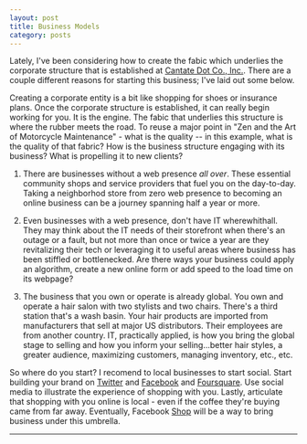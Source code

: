 ```yaml
---
layout: post
title: Business Models 
category: posts
---
```


Lately, I've been considering how to create the fabic which underlies the corporate structure that is established at [Cantate Dot Co., Inc.](http://cantate.co). There are a couple different reasons for starting this business; I've laid out some below.

Creating a corporate entity is a bit like shopping for shoes or insurance plans. Once the corporate structure is established, it can really begin working for you. It is the engine. The fabic that underlies this structure is where the rubber meets the road. To reuse a major point in "Zen and the Art of Motorcycle Maintenance" - what is the quality -- in this example, what is the quality of that fabric? How is the business structure engaging with its business? What is propelling it to new clients?

1.	There are businesses without a web presence *all over*.
These essential community shops and service providers that fuel you on the day-to-day. Taking a neighborhod store from zero web presence to becoming an online business can be a journey spanning half a year or more.

1.	Even businesses with a web presence, don't have IT wherewhithall.
They may think about the IT needs of their storefront when there's an outage or a fault, but not more than once or twice a year are they revitalizing their tech or leveraging it to useful areas where business has been stiffled or bottlenecked. Are there ways your business could apply an algorithm, create a new online form or add speed to the load time on its webpage? 

1.	The business that you own or operate is already global. 
You own and operate a hair salon with two stylists and two chairs. There's a third station that's a wash basin. Your hair products are imported from manufacturers that sell at major US distributors. Their employees are from another country. IT, practically applied, is how you bring the global stage to selling and how you inform your selling...better hair styles, a greater audience, maximizing customers, managing inventory, etc., etc.

So where do you start? I recomend to local businesses to start social. Start building your brand on [Twitter](https://twitter.com) and [Facebook](https://facebook.com) and [Foursquare][Foursquare]. Use social media to illustrate the experience of shopping with you. Lastly, articulate that shopping with you online is local - even if the coffee they're buying came from far away. Eventually, Facebook [Shop][Shop] will be a way to bring business under this umbrella.

---
[Foursquare]: https://foursquare.com/
[Shop]: https://www.facebook.com/commerce/products/881143328660996/
